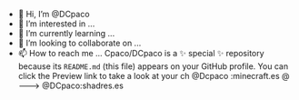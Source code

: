 - 👋 Hi, I’m @DCpaco
- 👀 I’m interested in ...
- 🌱 I’m currently learning ...
- 💞️ I’m looking to collaborate on ...
- 📫 How to reach me ... Cpaco/DCpaco is a ✨ special ✨ repository because its `README.md` (this file) appears on your GitHub profile.
You can click the Preview link to take a look at your ch
  @Dcpaco :minecraft.es
  @
--->
  @DCpaco:shadres.es
  
